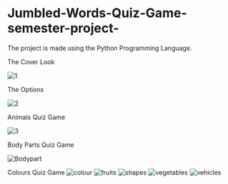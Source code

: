 # Jumbled-Words-Quiz-Game-semester-project-
The project is made using the Python Programming Language.


The Cover Look





![1](https://user-images.githubusercontent.com/85864155/121861119-2db96a00-cd17-11eb-934f-fb69276c9fd3.PNG)

The Options





![2](https://user-images.githubusercontent.com/85864155/121861135-31e58780-cd17-11eb-8993-292adb88be14.PNG)

Animals Quiz Game





![3](https://user-images.githubusercontent.com/85864155/121861160-36aa3b80-cd17-11eb-9c4c-615839ee571a.PNG)

Body Parts Quiz Game





![Bodypart](https://user-images.githubusercontent.com/85864155/121861185-3ca01c80-cd17-11eb-969f-c6bc8fc5204d.PNG)

Colours Quiz Game
![colour](https://user-images.githubusercontent.com/85864155/121861198-3f027680-cd17-11eb-8151-2d280d3d682b.PNG)
![fruits](https://user-images.githubusercontent.com/85864155/121861211-432e9400-cd17-11eb-9d12-b6487e530c1c.PNG)
![shapes](https://user-images.githubusercontent.com/85864155/121861223-46c21b00-cd17-11eb-8e2e-5f1764b2ca68.PNG)
![vegetables](https://user-images.githubusercontent.com/85864155/121861236-49bd0b80-cd17-11eb-8050-9023d7920c32.PNG)
![vehicles](https://user-images.githubusercontent.com/85864155/121861253-4de92900-cd17-11eb-95c6-8b5b7e84f118.PNG)
